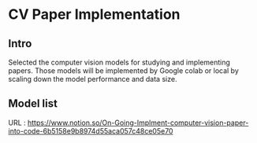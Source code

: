 # CV Paper Implementation

## Intro

Selected the computer vision models for studying and implementing papers. 
Those models will be implemented by Google colab or local by scaling down the model performance and data size.

## Model list
URL : https://www.notion.so/On-Going-Implment-computer-vision-paper-into-code-6b5158e9b8974d55aca057c48ce05e70
